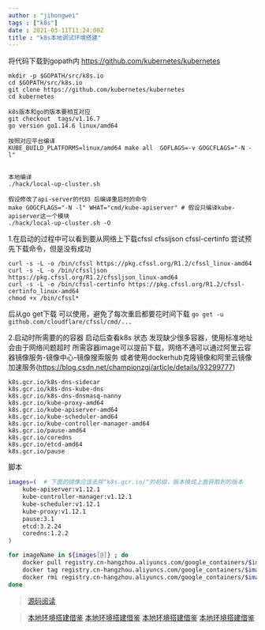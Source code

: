 ```yaml
---
author : "jihongwei"
tags : ["k8s"]
date : 2021-03-11T11:24:00Z
title : "k8s本地调试环境搭建"
---
```



将代码下载到gopath内
https://github.com/kubernetes/kubernetes

```
mkdir -p $GOPATH/src/k8s.io
cd $GOPATH/src/k8s.io
git clone https://github.com/kubernetes/kubernetes
cd kubernetes

k8s版本和go的版本要相互对应
git checkout  tags/v1.16.7
go version go1.14.6 linux/amd64

按照对应平台编译
KUBE_BUILD_PLATFORMS=linux/amd64 make all  GOFLAGS=-v GOGCFLAGS="-N -l"


本地编译
./hack/local-up-cluster.sh

假设修改了api-server的代码 后编译重启时的命令
make GOGCFLAGS="-N -l" WHAT="cmd/kube-apiserver" # 假设只编译kube-apiserver这一个模块
./hack/local-up-cluster.sh -O
```



1.在启动的过程中可以看到要从网络上下载cfssl cfssljson cfssl-certinfo 
尝试预先下载命令，但是没有成功
```
curl -s -L -o /bin/cfssl https://pkg.cfssl.org/R1.2/cfssl_linux-amd64
curl -s -L -o /bin/cfssljson https://pkg.cfssl.org/R1.2/cfssljson_linux-amd64
curl -s -L -o /bin/cfssl-certinfo https://pkg.cfssl.org/R1.2/cfssl-certinfo_linux-amd64
chmod +x /bin/cfssl*
```

后从go get下载 可以使用，避免了每次重启都要花时间下载
```go get -u github.com/cloudflare/cfssl/cmd/...```


2.启动时所需要的的容器
启动后查看k8s 状态 发现缺少很多容器，使用标准地址会由于网络问题超时
所需容器image可以提前下载，网络不通可以通过阿里云容器镜像服务-镜像中心-镜像搜索服务
或者使用dockerhub克隆镜像和阿里云镜像加速服务(https://blog.csdn.net/championzgj/article/details/93299777)
```
k8s.gcr.io/k8s-dns-sidecar                        
k8s.gcr.io/k8s-dns-kube-dns                       
k8s.gcr.io/k8s-dns-dnsmasq-nanny                  
k8s.gcr.io/kube-proxy-amd64                       
k8s.gcr.io/kube-apiserver-amd64                   
k8s.gcr.io/kube-scheduler-amd64                   
k8s.gcr.io/kube-controller-manager-amd64          
k8s.gcr.io/pause-amd64                            
k8s.gcr.io/coredns                                
k8s.gcr.io/etcd-amd64                             
k8s.gcr.io/pause
```

脚本
```sh
images=(  # 下面的镜像应该去除"k8s.gcr.io/"的前缀，版本换成上面获取到的版本
    kube-apiserver:v1.12.1
    kube-controller-manager:v1.12.1
    kube-scheduler:v1.12.1
    kube-proxy:v1.12.1
    pause:3.1
    etcd:3.2.24
    coredns:1.2.2
)

for imageName in ${images[@]} ; do
    docker pull registry.cn-hangzhou.aliyuncs.com/google_containers/$imageName
    docker tag registry.cn-hangzhou.aliyuncs.com/google_containers/$imageName k8s.gcr.io/$imageName
    docker rmi registry.cn-hangzhou.aliyuncs.com/google_containers/$imageName
done
```


>[源码阅读](https://www.bookstack.cn/read/source-code-reading-notes/README.md)

>[本地环境搭建借鉴](https://zhuanlan.zhihu.com/p/332751754)
[本地环境搭建借鉴](https://cloud.tencent.com/developer/article/1402449)
[本地环境搭建借鉴](https://blog.csdn.net/qianghaohao/article/details/104596991)
[本地环境搭建借鉴](https://cloud.tencent.com/developer/article/1433219)